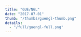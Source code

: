 ```yaml
---
title: "GUE/NGL"
date: "2017-07-01"
thumb: "/thumbs/guengl-thumb.png"
details:
  - "/full/guengl-full.png"
---
```

